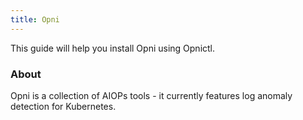 ```yaml
---
title: Opni
---
```


This guide will help you install Opni using Opnictl.

### About
Opni is a collection of AIOPs tools - it currently features log anomaly detection for Kubernetes.

```

